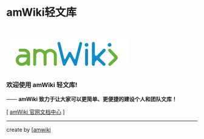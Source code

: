 # amWiki轻文库

<br>

![欢迎使用amWiki！](amWiki/images/logo.png "欢迎使用amWiki！")  

### 欢迎使用 amWiki 轻文库!
—— **amWiki 致力于让大家可以更简单、更便捷的建设个人和团队文库！**  

[ [amWiki 官网文档中心](http://amwiki.org/doc/?file=home-%E9%A6%96%E9%A1%B5) ]

---
create by [[amwiki](http://amwiki.org/doc/?file=home-%E9%A6%96%E9%A1%B5)